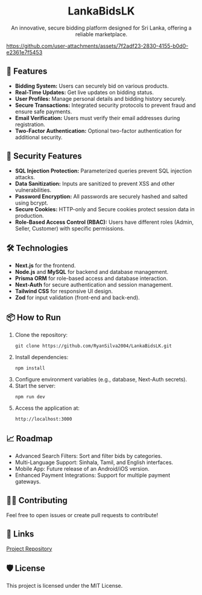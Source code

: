 <!DOCTYPE html>
<html lang="en">
<head>
  <meta charset="UTF-8">
  <meta name="viewport" content="width=device-width, initial-scale=1.0">
  <title>LankaBidsLK - README</title>
</head>
<body>
  <h1 align="center">LankaBidsLK</h1>
  <p align="center">An innovative, secure bidding platform designed for Sri Lanka, offering a reliable marketplace.</p>


https://github.com/user-attachments/assets/7f2adf23-2830-4155-b0d0-e2361e7f5453


  <h2>🚀 Features</h2>
  <ul>
    <li><strong>Bidding System:</strong> Users can securely bid on various products.</li>
    <li><strong>Real-Time Updates:</strong> Get live updates on bidding status.</li>
    <li><strong>User Profiles:</strong> Manage personal details and bidding history securely.</li>
    <li><strong>Secure Transactions:</strong> Integrated security protocols to prevent fraud and ensure safe payments.</li>
    <li><strong>Email Verification:</strong> Users must verify their email addresses during registration.</li>
    <li><strong>Two-Factor Authentication:</strong> Optional two-factor authentication for additional security.</li>
  </ul>

  <h2>🔐 Security Features</h2>
  <ul>
    <li><strong>SQL Injection Protection:</strong> Parameterized queries prevent SQL injection attacks.</li>
    <li><strong>Data Sanitization:</strong> Inputs are sanitized to prevent XSS and other vulnerabilities.</li>
    <li><strong>Password Encryption:</strong> All passwords are securely hashed and salted using bcrypt.</li>
    <li><strong>Secure Cookies:</strong> HTTP-only and Secure cookies protect session data in production.</li>
    <li><strong>Role-Based Access Control (RBAC):</strong> Users have different roles (Admin, Seller, Customer) with specific permissions.</li>
  </ul>

  <h2>🛠️ Technologies</h2>
  <ul>
    <li><strong>Next.js</strong> for the frontend.</li>
    <li><strong>Node.js</strong> and <strong>MySQL</strong> for backend and database management.</li>
    <li><strong>Prisma ORM</strong> for role-based access and database interaction.</li>
    <li><strong>Next-Auth</strong> for secure authentication and session management.</li>
    <li><strong>Tailwind CSS</strong> for responsive UI design.</li>
    <li><strong>Zod</strong> for input validation (front-end and back-end).</li>
  </ul>

  <h2>📦 How to Run</h2>
  <ol>
    <li>Clone the repository:
      <pre><code>git clone https://github.com/RyanSilva2004/LankaBidsLK.git</code></pre>
    </li>
    <li>Install dependencies:
      <pre><code>npm install</code></pre>
    </li>
    <li>Configure environment variables (e.g., database, Next-Auth secrets).</li>
    <li>Start the server:
      <pre><code>npm run dev</code></pre>
    </li>
    <li>Access the application at:
      <pre><code>http://localhost:3000</code></pre>
    </li>
  </ol>

  <h2>📈 Roadmap</h2>
  <ul>
    <li>Advanced Search Filters: Sort and filter bids by categories.</li>
    <li>Multi-Language Support: Sinhala, Tamil, and English interfaces.</li>
    <li>Mobile App: Future release of an Android/iOS version.</li>
    <li>Enhanced Payment Integrations: Support for multiple payment gateways.</li>
  </ul>

  <h2>👨‍💻 Contributing</h2>
  <p>Feel free to open issues or create pull requests to contribute!</p>

  <h2>🔗 Links</h2>
  <p><a href="https://github.com/RyanSilva2004/LankaBidsLK">Project Repository</a></p>

  <h2>🛡️ License</h2>
  <p>This project is licensed under the MIT License.</p>
</body>
</html>
